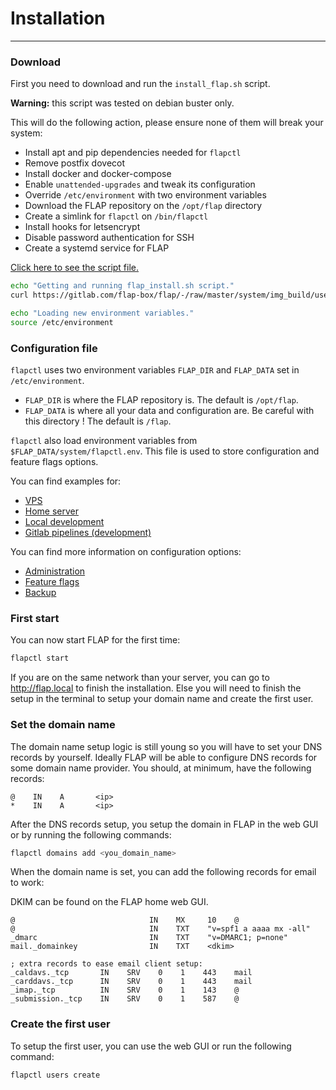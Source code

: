 # Installation

---

### Download

First you need to download and run the `install_flap.sh` script.

**Warning:** this script was tested on debian buster only.

This will do the following action, please ensure none of them will break your system:

-   Install apt and pip dependencies needed for `flapctl`
-   Remove postfix dovecot
-   Install docker and docker-compose
-   Enable `unattended-upgrades` and tweak its configuration
-   Override `/etc/environment` with two environment variables
-   Download the FLAP repository on the `/opt/flap` directory
-   Create a simlink for `flapctl` on `/bin/flapctl`
-   Install hooks for letsencrypt
-   Disable password authentication for SSH
-   Create a systemd service for FLAP

[Click here to see the script file.](https://gitlab.com/flap-box/flap/-/raw/master/system/img_build/userpatches/overlay/install_flap.sh)

```bash
echo "Getting and running flap_install.sh script."
curl https://gitlab.com/flap-box/flap/-/raw/master/system/img_build/userpatches/overlay/install_flap.sh | bash

echo "Loading new environment variables."
source /etc/environment
```

### Configuration file

`flapctl` uses two environment variables `FLAP_DIR` and `FLAP_DATA` set in `/etc/environment`.

-   `FLAP_DIR` is where the FLAP repository is. The default is `/opt/flap`.
-   `FLAP_DATA` is where all your data and configuration are. Be careful with this directory ! The default is `/flap`.

`flapctl` also load environment variables from `$FLAP_DATA/system/flapctl.env`. This file is used to store configuration and feature flags options.

You can find examples for:

-   [VPS](https://gitlab.com/flap-box/flap/-/tree/master/system/flapctl.examples.d/vps.env)
-   [Home server](https://gitlab.com/flap-box/flap/-/tree/master/system/flapctl.examples.d/xu4.env)
-   [Local development](https://gitlab.com/flap-box/flap/-/tree/master/system/flapctl.examples.d/local.env)
-   [Gitlab pipelines (development)](https://gitlab.com/flap-box/flap/-/tree/master/system/flapctl.examples.d/pipeline.env)

You can find more information on configuration options:

-   [Administration](administration.md)
-   [Feature flags](environment_variables.md)
-   [Backup](backup.md)

### First start

You can now start FLAP for the first time:

```bash
flapctl start
```

If you are on the same network than your server, you can go to http://flap.local to finish the installation. Else you will need to finish the setup in the terminal to setup your domain name and create the first user.

### Set the domain name

The domain name setup logic is still young so you will have to set your DNS records by yourself. Ideally FLAP will be able to configure DNS records for some domain name provider. You should, at minimum, have the following records:

```
@    IN    A       <ip>
*    IN    A       <ip>
```

After the DNS records setup, you setup the domain in FLAP in the web GUI or by running the following commands:

```bash
flapctl domains add <you_domain_name>
```

When the domain name is set, you can add the following records for email to work:

DKIM can be found on the FLAP home web GUI.

```
@                              IN    MX     10    @
@                              IN    TXT    "v=spf1 a aaaa mx -all"
_dmarc                         IN    TXT    "v=DMARC1; p=none"
mail._domainkey                IN    TXT    <dkim>

; extra records to ease email client setup:
_caldavs._tcp       IN    SRV    0    1    443    mail
_carddavs._tcp      IN    SRV    0    1    443    mail
_imap._tcp          IN    SRV    0    1    143    @
_submission._tcp    IN    SRV    0    1    587    @
```

### Create the first user

To setup the first user, you can use the web GUI or run the following command:

```bash
flapctl users create
```
